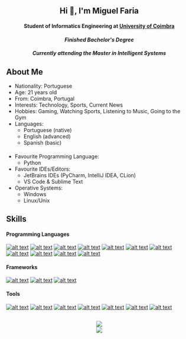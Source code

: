 <h2 align="center">Hi 👋, I'm Miguel Faria</h2>
<h4 align="center">Student of Informatics Engineering at <a href="https://www.uc.pt/">University of Coimbra</a></h4>
<h4 align="center"><em>Finished Bachelor's Degree</em></h4>
<h4 align="center"><em>Currently attending the Master in Intelligent Systems</em></h4>


## About Me
- Nationality: Portuguese
- Age: 21 years old
- From: Coimbra, Portugal
- Interests: Technology, Sports, Current News  
- Hobbies: Gaming, Watching Sports, Listening to Music, Going to the Gym
- Languages:
  - Portuguese (native)
  - English (advanced)
  - Spanish (basic)
####
- Favourite Programming Language: 
  - Python
- Favourite IDEs/Editors: 
  - JetBrains IDEs (PyCharm, IntelliJ IDEA, CLion)
  - VS Code & Sublime Text
- Operative Systems:
  - Windows
  - Linux/Unix

## Skills
#### Programming Languages
[![alt text](https://skillicons.dev/icons?i=py "Python")](https://github.com/MiguelFaria57)
[![alt text](https://skillicons.dev/icons?i=java "Java")](https://github.com/MiguelFaria57)
[![alt text](https://skillicons.dev/icons?i=c "C")](https://github.com/MiguelFaria57)
[![alt text](https://skillicons.dev/icons?i=cs "C#")](https://github.com/MiguelFaria57)
[![alt text](https://skillicons.dev/icons?i=cpp "C++")](https://github.com/MiguelFaria57)
[![alt text](https://skillicons.dev/icons?i=react "React")](https://github.com/MiguelFaria57)
[![alt text](https://skillicons.dev/icons?i=js "JavaScript")](https://github.com/MiguelFaria57)
[![alt text](https://skillicons.dev/icons?i=html "HTML")](https://github.com/MiguelFaria57)
[![alt text](https://skillicons.dev/icons?i=matlab "Matlab")](https://github.com/MiguelFaria57)
[![alt text](https://skillicons.dev/icons?i=r "R")](https://github.com/MiguelFaria57)
[![alt text](https://skillicons.dev/icons?i=postgres "PostgresSQL")](https://github.com/MiguelFaria57)

#### Frameworks
[![alt text](https://skillicons.dev/icons?i=django "Django")](https://github.com/MiguelFaria57)
[![alt text](https://skillicons.dev/icons?i=spring "Spring")](https://github.com/MiguelFaria57)
[![alt text](https://skillicons.dev/icons?i=nodejs "NodeJS")](https://github.com/MiguelFaria57)

#### Tools
[![alt text](https://skillicons.dev/icons?i=git "Git")](https://github.com/MiguelFaria57)
[![alt text](https://skillicons.dev/icons?i=github "GitHub")](https://github.com/MiguelFaria57)
[![alt text](https://skillicons.dev/icons?i=gitlab "GitLab")](https://github.com/MiguelFaria57)
[![alt text](https://skillicons.dev/icons?i=docker "Docker")](https://github.com/MiguelFaria57)
[![alt text](https://skillicons.dev/icons?i=postman "Postman")](https://github.com/MiguelFaria57)
[![alt text](https://skillicons.dev/icons?i=unity "Unity")](https://github.com/MiguelFaria57)
[![alt text](https://skillicons.dev/icons?i=aws "AWS")](https://github.com/MiguelFaria57)


##
<p align="center">
  <a href="https://github.com/MiguelFaria57">
    <img src="https://github-readme-stats.vercel.app/api?username=MiguelFaria57&show_icons=true&theme=github_dark"/>
  </a>
  <br>
  <a href="https://github.com/MiguelFaria57">
    <img src="https://github-readme-stats.vercel.app/api/top-langs?username=MiguelFaria57&layout=compact&theme=github_dark"/>
  </a>
</p>
